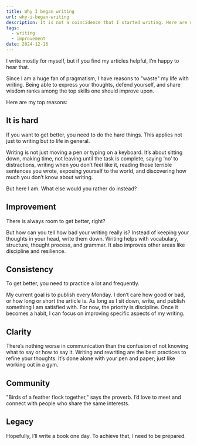 ```yaml
---
title: Why I began writing
url: why-i-began-writing
description: It is not a coincidence that I started writing. Here are my reasons.
tags:
  - writing
  - improvement
date: 2024-12-16
---
```


I write mostly for myself, but if you find my articles helpful, I’m happy to hear that.

Since I am a huge fan of pragmatism, I have reasons to "waste" my life with writing. Being able to express your thoughts, defend yourself, and share wisdom ranks among the top skills one should improve upon.

Here are my top reasons:

## It is hard

If you want to get better, you need to do the hard things. This applies not just to writing but to life in general.

Writing is not just moving a pen or typing on a keyboard. It’s about sitting down, making time, not leaving until the task is complete, saying ‘no’ to distractions, writing when you don’t feel like it, reading those terrible sentences you wrote, exposing yourself to the world, and discovering how much you don’t know about writing.

But here I am. What else would you rather do instead?

## Improvement

There is always room to get better, right?

But how can you tell how bad your writing really is? Instead of keeping your thoughts in your head, write them down. Writing helps with vocabulary, structure, thought process, and grammar. It also improves other areas like discipline and resilience.

## Consistency

To get better, you need to practice a lot and frequently.

My current goal is to publish every Monday. I don’t care how good or bad, or how long or short the article is. As long as I sit down, write, and publish something I am satisfied with. For now, the priority is discipline. Once it becomes a habit, I can focus on improving specific aspects of my writing.

## Clarity

There’s nothing worse in communication than the confusion of not knowing what to say or how to say it. Writing and rewriting are the best practices to refine your thoughts. It’s done alone with your pen and paper; just like working out in a gym.

## Community

"Birds of a feather flock together," says the proverb. I’d love to meet and connect with people who share the same interests.

## Legacy

Hopefully, I’ll write a book one day. To achieve that, I need to be prepared.


